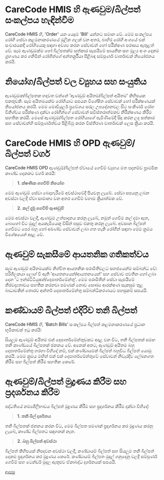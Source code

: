 # CareCode HMIS හි ඇණවුම/බිල්පත් සංකල්පය හැඳින්වීම
CareCode HMIS හි, 'Order' යන යෙදුම 'Bill' යන්නට සමාන වේ. මෙම සංකල්පය රෝගී සේවා කළමනාකරණයේ මූලික ගලක් වන අතර, බාහිර රෝගී අංශයේ එක් සංචාරයකදී රෝගියෙකු සඳහා අවශ්‍ය කරන සේවාවන් හෝ පරීක්ෂණ පරාසය ඇතුළත් වේ. සෑම ඇණවුමක්ම හෝ බිල්පතක්ම සත්කාර සැපයීමේ සායනික සහ මූල්‍ය අංශ දෙකම ග්‍රහණය කර ගනිමින් රෝගීන්ගේ අන්තර්ක්‍රියා පිළිබඳ සම්පූර්ණ වාර්තාවක් නියෝජනය කරයි.

# නියෝග/බිල්පත් වල ව්‍යුහය සහ සංයුතිය
ඇණවුමක/බිල්පතක හදවත වන්නේ 'ඇණවුම් අයිතම/බිල්පත් අයිතම' කිහිපයක එකතුවකි. සෑම අයිතමයක්ම රෝගියාට සපයන විශේෂිත සේවාවක් හෝ පරීක්ෂණයක් නියෝජනය කරයි. මෙම මොඩියුලර් ප්‍රවේශය සරල උපදේශනවල සිට සංකීර්ණ රෝග විනිශ්චය පරීක්ෂණ දක්වා රෝගීන්ගේ සේවාවන් සවිස්තරාත්මකව නිරීක්ෂණය කිරීම සහතික කරයි. මෙසේ ඇණවුම/බිල්පත රෝගියාගේ පැමිණීමේදී සිදු කරන ලද සත්කාර සහ සේවාවන්හි සම්පූර්ණත්වය පිළිබිඹු කරන විස්තීරණ වාර්තාවක් ලෙස ක්‍රියා කරයි.

# CareCode HMIS හි OPD ඇණවුම්/බිල්පත් වර්ග
CareCode HMIS OPD ඇණවුම්/බිල්පත් ඒවායේ ගෙවීම් ව්‍යුහය මත පදනම්ව ප්‍රාථමික කාණ්ඩ දෙකකට වර්ග කරයි:

> **1. ක්ෂණික ගෙවීම් නියෝග**

මෙම ඇණවුම් සේවා බෙදාහැරීමේ අවස්ථාවේදී පියවනු ලැබේ. සේවා සපයනු ලබන අවස්ථා වලදී ඒවා සාමාන්‍ය වන අතර ගෙවීම් වහාම ක්‍රියාත්මක වේ.

> **2. කල් දැමූ ගෙවීම් ඇණවුම්**

මෙම අවස්ථා වලදී, ඇණවුම උත්පාදනය කරනු ලැබේ, නමුත් ගෙවීම කල් දමා ඇත, බොහෝ විට මුදල් අයකැමියෙකු විසින් පසුව එකතු කරනු ලැබේ. අවසාන බිල්පත් ගෙවීමට පෙර බහු හෝ අඛණ්ඩ සේවාවන් ලබා ගත හැකි රෝගීන් සඳහා මෙම ක්‍රමය විශේෂයෙන් අදාළ වේ.

# ඇණවුම් සැකසීමේ ආයතනික ගතිකත්වය
සෑම ඇණවුම් අයිතමයක්ම නිශ්චිත ආයතනික පරාමිතිවලට සහජයෙන්ම සම්බන්ධ වේ: පරිශීලකයා ලොග් වී ඇති 'ආයතනයෙන්/ආයතනයෙන්' සහ සේවාව පවතින හෝ ලබා දෙන 'ට ඉන්ස්ටිටියුෂන්/දෙපාර්තමේන්තු'. මෙම පරාමිතීන් සේවා සැපයීමේ නිරවද්‍යතාවය සහතික කරනවා පමණක් නොව සෞඛ්‍ය ආරක්ෂණ සැකසුම තුළ බාධාවකින් තොරව අන්තර් දෙපාර්තමේන්තු සම්බන්ධීකරණයට පහසුකම් සපයයි.

# කණ්ඩායම් බිල්පත් එදිරිව තනි බිල්පත්
CareCode HMIS හි, 'Batch Bills' සංකල්පය බිල්පත් කළමනාකරණයේ ප්‍රධාන භූමිකාවක් ඉටු කරයි:

සියලුම ඇණවුම් අයිතම එක් දෙපාර්තමේන්තුවකට අදාළ වන විට, තනි බිල්පතක් සමඟ තනි කාණ්ඩයේ බිල්පතක් ජනනය වේ. අනෙක් අතට, ඇණවුම් අයිතම බහු දෙපාර්තමේන්තු හරහා විහිදේ නම්, එක් කණ්ඩායමක් බිල්පත් බහුවිධ බිල්පත් යොමු කරයි. මෙම ක්‍රමය මඟින් එක් එක් දෙපාර්තමේන්තුවේ සේවාවන් නිවැරදිව ලේඛනගත කිරීම සහ බිල්පත් කිරීම සහතික කෙරේ.

# ඇණවුම්/බිල්පත් මුද්‍රණය කිරීම සහ ප්‍රදර්ශනය කිරීම
පද්ධතියේ නම්‍යශීලීභාවය බිල්පත් මුද්‍රණය කිරීම සහ ප්‍රදර්ශනය කිරීම දක්වා විහිදේ:

> **1. තනි බිල් දර්ශනය**

තනි බිල්පතක් ජනනය කරන විට, මෙම බිල්පත පමණක් ප්‍රදර්ශනය කර මුද්‍රණය කරනු ලැබේ, කාණ්ඩ බිල්පතට සඳහනක් නැත.

> **2. බහු බිල්පත් අවස්ථා**

බිල්පත් කිහිපයක් නිපදවන අවස්ථා වලදී, කණ්ඩායම් බිල්පත් සහ සියලුම තනි බිල්පත් දෙකම ප්‍රදර්ශනය කර මුද්‍රණය කෙරේ. කණ්ඩායම් බිල්පත මුදල් ගනුදෙනු වලදී සම්පූර්ණ ගෙවීම් සහ ටෙන්ඩර් මුදල ඇතුළුව ඒකාබද්ධ දර්ශනයක් සපයයි.

[ආපසු](https://github.com/hmislk/hmis/wiki/%E0%B6%B6%E0%B7%8F%E0%B7%84%E0%B7%92%E0%B6%BB-%E0%B6%BB%E0%B7%9D%E0%B6%9C%E0%B7%93-%E0%B6%85%E0%B6%82%E0%B7%81%E0%B6%BA-(OPD)---%E0%B6%B8%E0%B7%94%E0%B6%AF%E0%B6%BD%E0%B7%8A-%E0%B6%85%E0%B6%BA%E0%B6%9A%E0%B7%90%E0%B6%B8%E0%B7%92--%E0%B6%B6%E0%B7%92%E0%B6%BD%E0%B7%8A%E0%B6%B4%E0%B6%AD%E0%B7%8A--%E0%B7%83%E0%B7%94%E0%B7%85%E0%B7%94-%E0%B6%B8%E0%B7%94%E0%B6%AF%E0%B6%BD%E0%B7%8A-%E0%B6%B8%E0%B7%9C%E0%B6%A9%E0%B7%92%E0%B6%BA%E0%B7%94%E0%B6%BD%E0%B6%BA)

